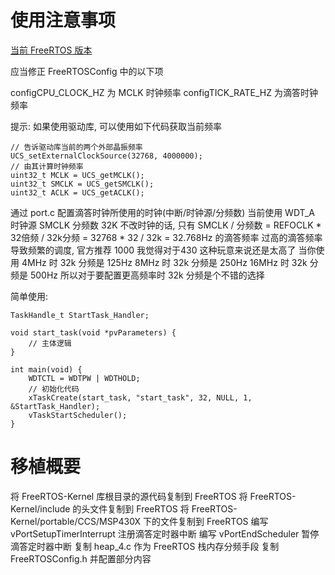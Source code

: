 # 使用注意事项

[当前 FreeRTOS 版本](https://github.com/FreeRTOS/FreeRTOS-Kernel/tree/49cb8e8b28c07db5b7739335f87829659e7beed7)

应当修正 FreeRTOSConfig 中的以下项

configCPU_CLOCK_HZ 为 MCLK 时钟频率
configTICK_RATE_HZ 为滴答时钟频率

提示:
如果使用驱动库, 可以使用如下代码获取当前频率
```
// 告诉驱动库当前的两个外部晶振频率
UCS_setExternalClockSource(32768, 4000000);
// 由其计算时钟频率
uint32_t MCLK = UCS_getMCLK();
uint32_t SMCLK = UCS_getSMCLK();
uint32_t ACLK = UCS_getACLK();
```

通过 port.c 配置滴答时钟所使用的时钟(中断/时钟源/分频数)
当前使用 WDT_A 时钟源 SMCLK 分频数 32K
不改时钟的话, 只有 SMCLK / 分频数 = REFOCLK * 32倍频 / 32k分频 = 32768 * 32 / 32k = 32.768Hz 的滴答频率
过高的滴答频率导致频繁的调度, 官方推荐 1000 我觉得对于430 这种玩意来说还是太高了
当你使用
4MHz 时 32k 分频是 125Hz
8MHz 时 32k 分频是 250Hz
16MHz 时 32k 分频是 500Hz
所以对于要配置更高频率时 32k 分频是个不错的选择


简单使用:
```
TaskHandle_t StartTask_Handler;

void start_task(void *pvParameters) {
    // 主体逻辑
}

int main(void) {
    WDTCTL = WDTPW | WDTHOLD;
    // 初始化代码
    xTaskCreate(start_task, "start_task", 32, NULL, 1, &StartTask_Handler);
    vTaskStartScheduler();
}
```

# 移植概要
将 FreeRTOS-Kernel 库根目录的源代码复制到 FreeRTOS
将 FreeRTOS-Kernel/include 的头文件复制到 FreeRTOS
将 FreeRTOS-Kernel/portable/CCS/MSP430X 下的文件复制到 FreeRTOS
编写 vPortSetupTimerInterrupt 注册滴答定时器中断
编写 vPortEndScheduler 暂停滴答定时器中断
复制 heap_4.c 作为 FreeRTOS 栈内存分频手段
复制 FreeRTOSConfig.h 并配置部分内容

